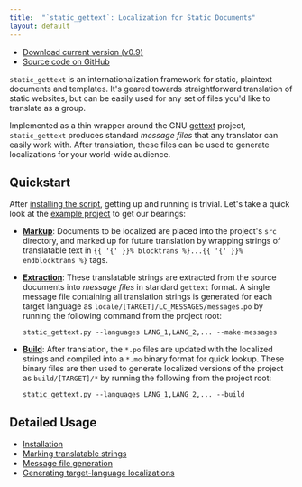 ```yaml
---
title:  "`static_gettext`: Localization for Static Documents"
layout: default
---
```


<ul class="actions">
  <li><a href="http://github.com/mikewest/static_gettext/tarball/v0.9" class="cta">Download current version (v0.9)</a></li> 
  <li><a href="http://github.com/mikewest/static_gettext" class="cta">Source code on GitHub</a></li> 
</ul>

`static_gettext` is an internationalization framework for static, plaintext
documents and templates.  It's geared towards straightforward translation
of static websites, but can be easily used for any set of files you'd like
to translate as a group.

Implemented as a thin wrapper around the GNU [gettext][] project,
`static_gettext` produces standard _message files_ that any translator can
easily work with.  After translation, these files can be used to generate
localizations for your world-wide audience.

[gettext]:  http://www.gnu.org/software/gettext/

Quickstart
----------

After [installing the script][install], getting up and running is trivial.
Let's take a quick look at the [example project][example] to get our bearings:

*   **[Markup][]**: Documents to be localized are placed into the project's `src`
    directory, and marked up for future translation by wrapping strings of
    translatable text in `{{ '{' }}% blocktrans %}...{{ '{' }}% endblocktrans %}`
    tags.

*   **[Extraction][]**: These translatable strings are extracted from the source
    documents into _message files_ in standard `gettext` format.  A single
    message file containing all translation strings is generated for each
    target language as `locale/[TARGET]/LC_MESSAGES/messages.po` by running
    the following command from the project root:

        static_gettext.py --languages LANG_1,LANG_2,... --make-messages

*   **[Build][]**: After translation, the `*.po` files are updated with the
    localized strings and compiled into a `*.mo` binary format for quick
    lookup.  These binary files are then used to generate localized versions
    of the project as `build/[TARGET]/*` by running the following from the
    project root:

        static_gettext.py --languages LANG_1,LANG_2,... --build

Detailed Usage
--------------

<ul class="usage" role="navigation">
  <li><a href="./install.html">Installation</a></li>
  <li><a href="./markup.html">Marking translatable strings</a></li>
  <li><a href="./extraction.html">Message file generation</a></li>
  <li><a href="./build.html">Generating target-language localizations</a></li>
</ul>

[Markup]:     markup.html
[Extraction]: extraction.html
[Build]:      build.html
[install]:  ./install.html
[example]:  http://github.com/mikewest/static_gettext/tree/master/example/
